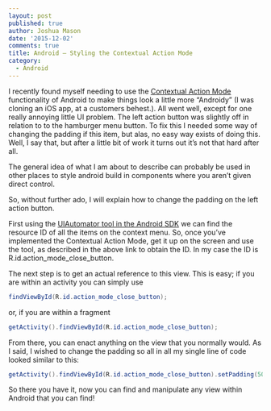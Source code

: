 ```yaml
---
layout: post
published: true
author: Joshua Mason
date: '2015-12-02'
comments: true
title: Android – Styling the Contextual Action Mode
category:
  - Android
---
```

I recently found myself needing to use the [Contextual Action Mode](http://developer.android.com/guide/topics/ui/menus.html#CAB) functionality of Android to make things look a little more “Androidy” (I was cloning an iOS app, at a customers behest.). All went well, except for one really annoying little UI problem. The left action button was slightly off in relation to to the hamburger menu button. To fix this I needed some way of changing the padding if this item, but alas, no easy way exists of doing this. Well, I say that, but after a little bit of work it turns out it’s not that hard after all.

The general idea of what I am about to describe can probably be used in other places to style android build in components where you aren’t given direct control.

So, without further ado, I will explain how to change the padding on the left action button.

First using the [UIAutomator tool in the Android SDK](https://geekhole.github.io/android/2015/09/30/android-integration-testing-ui-automator-viewer/) we can find the resource ID of all the items on the context menu. So, once you’ve implemented the Contextual Action Mode, get it up on the screen and use the tool, as described in the above link to obtain the ID. In my case the ID is R.id.action_mode_close_button.

The next step is to get an actual reference to this view. This is easy; if you are within an activity you can simply use

```java
findViewById(R.id.action_mode_close_button);
```

or, if you are within a fragment

```java
getActivity().findViewById(R.id.action_mode_close_button);
```

From there, you can enact anything on the view that you normally would. As I said, I wished to change the padding so all in all my single line of code looked similar to this:

```java
getActivity().findViewById(R.id.action_mode_close_button).setPadding(50, 0, 50, 0);
```

So there you have it, now you can find and manipulate any view within Android that you can find!
